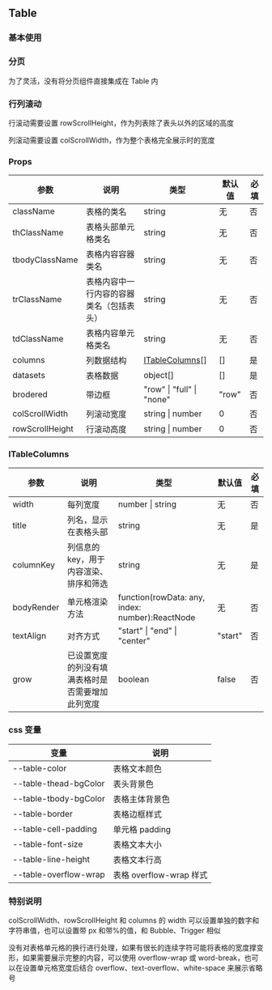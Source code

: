 ## Table

### 基本使用

<code src="../demo/table/table1.tsx"></code>

### 分页

为了灵活，没有将分页组件直接集成在 Table 内

<code src="../demo/table/table2.tsx"></code>

### 行列滚动

行滚动需要设置 rowScrollHeight，作为列表除了表头以外的区域的高度

列滚动需要设置 colScrollWidth，作为整个表格完全展示时的宽度

<code src="../demo/table/table3.tsx"></code>

### Props

| 参数            | 说明                                     | 类型                              | 默认值 | 必填 |
| --------------- | ---------------------------------------- | --------------------------------- | ------ | ---- |
| className       | 表格的类名                               | string                            | 无     | 否   |
| thClassName     | 表格头部单元格类名                       | string                            | 无     | 否   |
| tbodyClassName  | 表格内容容器类名                         | string                            | 无     | 否   |
| trClassName     | 表格内容中一行内容的容器类名（包括表头） | string                            | 无     | 否   |
| tdClassName     | 表格内容单元格类名                       | string                            | 无     | 否   |
| columns         | 列数据结构                               | [ITableColumns](#itablecolumns)[] | []     | 是   |
| datasets        | 表格数据                                 | object[]                          | []     | 是   |
| brodered        | 带边框                                   | "row" \| "full" \| "none"         | "row"  | 否   |
| colScrollWidth  | 列滚动宽度                               | string \| number                  | 0      | 否   |
| rowScrollHeight | 行滚动高度                               | string \| number                  | 0      | 否   |

### ITableColumns

| 参数       | 说明                                             | 类型                                            | 默认值  | 必填 |
| ---------- | ------------------------------------------------ | ----------------------------------------------- | ------- | ---- |
| width      | 每列宽度                                         | number \| string                                | 无      | 否   |
| title      | 列名，显示在表格头部                             | string                                          | 无      | 是   |
| columnKey  | 列信息的 key，用于内容渲染、排序和筛选           | string                                          | 无      | 是   |
| bodyRender | 单元格渲染方法                                   | function(rowData: any, index: number):ReactNode | 无      | 否   |
| textAlign  | 对齐方式                                         | "start" \| "end" \| "center"                    | "start" | 否   |
| grow       | 已设置宽度的列没有填满表格时是否需要增加此列宽度 | boolean                                         | false   | 否   |

### css 变量

| 变量                  | 说明                    |
| --------------------- | ----------------------- |
| --table-color         | 表格文本颜色            |
| --table-thead-bgColor | 表头背景色              |
| --table-tbody-bgColor | 表格主体背景色          |
| --table-border        | 表格边框样式            |
| --table-cell-padding  | 单元格 padding          |
| --table-font-size     | 表格文本大小            |
| --table-line-height   | 表格文本行高            |
| --table-overflow-wrap | 表格 overflow-wrap 样式 |

### 特别说明

colScrollWidth、rowScrollHeight 和 columns 的 width 可以设置单独的数字和字符串值，也可以设置带 px 和带%的值，和 Bubble、Trigger 相似

没有对表格单元格的换行进行处理，如果有很长的连续字符可能将表格的宽度撑变形，如果需要展示完整的内容，可以使用 overflow-wrap 或 word-break，也可以在设置单元格宽度后结合 overflow、text-overflow、white-space 来展示省略号
